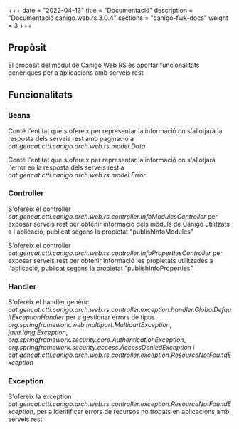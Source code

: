 +++
date        = "2022-04-13"
title       = "Documentació"
description = "Documentació canigo.web.rs 3.0.4"
sections    = "canigo-fwk-docs"
weight      = 3
+++

## Propòsit

El propòsit del mòdul de Canigo Web RS és aportar funcionalitats genèriques per a aplicacions amb serveis rest

## Funcionalitats

### Beans

Conté l'entitat que s'ofereix per representar la informació on s'allotjarà la resposta dels serveis rest amb paginació a *cat.gencat.ctti.canigo.arch.web.rs.model.Data*

Conté l'entitat que s'ofereix per representar la informació on s'allotjarà l'error en la resposta dels serveis rest a *cat.gencat.ctti.canigo.arch.web.rs.model.Error*

### Controller

S'ofereix el controller *cat.gencat.ctti.canigo.arch.web.rs.controller.InfoModulesController* per exposar serveis rest per obtenir informació dels mòduls de Canigó utilitzats a l'aplicació, publicat segons la propietat "publishInfoModules"

S'ofereix el controller *cat.gencat.ctti.canigo.arch.web.rs.controller.InfoPropertiesController* per exposar serveis rest per obtenir informació les propietats utilitzades a l'aplicació, publicat segons la propietat "publishInfoProperties"

### Handler

S'ofereix el handler genèric *cat.gencat.ctti.canigo.arch.web.rs.controller.exception.handler.GlobalDefaultExceptionHandler* per a gestionar errors de tipus *org.springframework.web.multipart.MultipartException*, *java.lang.Exception*, *org.springframework.security.core.AuthenticationException*, *org.springframework.security.access.AccessDeniedException* i *cat.gencat.ctti.canigo.arch.web.rs.controller.exception.ResourceNotFoundException*

### Exception

S'ofereix la exception *cat.gencat.ctti.canigo.arch.web.rs.controller.exception.ResourceNotFoundException*, per a identificar errors de recursos no trobats en aplicacions amb serveis rest
